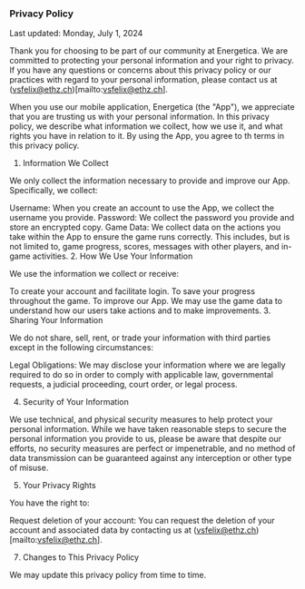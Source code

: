 ### Privacy Policy

Last updated: Monday, July 1, 2024

Thank you for choosing to be part of our community at Energetica. We are committed to protecting your personal information and your right to privacy. If you have any questions or concerns about this privacy policy or our practices with regard to your personal information, please contact us at (vsfelix@ethz.ch)[mailto:vsfelix@ethz.ch].

When you use our mobile application, Energetica (the "App"), we appreciate that you are trusting us with your personal information. In this privacy policy, we describe what information we collect, how we use it, and what rights you have in relation to it. By using the App, you agree to th terms in this privacy policy.

1. Information We Collect

We only collect the information necessary to provide and improve our App. Specifically, we collect:

Username: When you create an account to use the App, we collect the username you provide.
Password: We collect the password you provide and store an encrypted copy.
Game Data: We collect data on the actions you take within the App to ensure the game runs correctly. This includes, but is not limited to, game progress, scores, messages with other players, and in-game activities.
2. How We Use Your Information

We use the information we collect or receive:

To create your account and facilitate login.
To save your progress throughout the game.
To improve our App. We may use the game data to understand how our users take actions and to make improvements.
3. Sharing Your Information

We do not share, sell, rent, or trade your information with third parties except in the following circumstances:

Legal Obligations: We may disclose your information where we are legally required to do so in order to comply with applicable law, governmental requests, a judicial proceeding, court order, or legal process.

4. Security of Your Information

We use technical, and physical security measures to help protect your personal information. While we have taken reasonable steps to secure the personal information you provide to us, please be aware that despite our efforts, no security measures are perfect or impenetrable, and no method of data transmission can be guaranteed against any interception or other type of misuse.

5. Your Privacy Rights

You have the right to:

Request deletion of your account: You can request the deletion of your account and associated data by contacting us at (vsfelix@ethz.ch)[mailto:vsfelix@ethz.ch].

7. Changes to This Privacy Policy

We may update this privacy policy from time to time.

